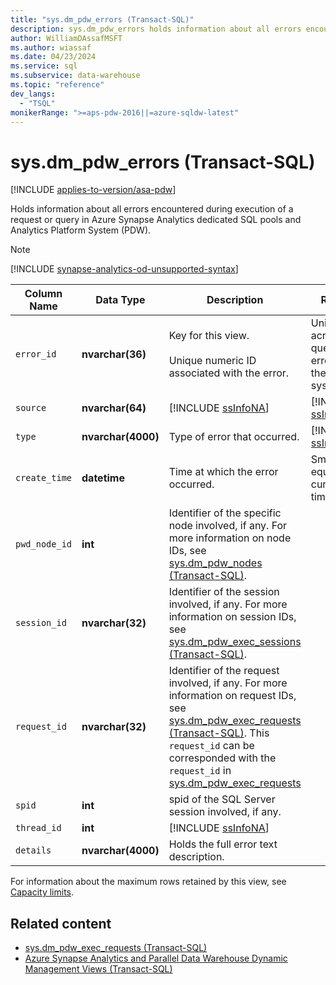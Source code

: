 ```yaml
---
title: "sys.dm_pdw_errors (Transact-SQL)"
description: sys.dm_pdw_errors holds information about all errors encountered during execution of a request or query in Azure Synapse Analytics dedicated SQL pools and Analytics Platform System (PDW).
author: WilliamDAssafMSFT
ms.author: wiassaf
ms.date: 04/23/2024
ms.service: sql
ms.subservice: data-warehouse
ms.topic: "reference"
dev_langs:
  - "TSQL"
monikerRange: ">=aps-pdw-2016||=azure-sqldw-latest"
---
```

# sys.dm_pdw_errors (Transact-SQL)
[!INCLUDE [applies-to-version/asa-pdw](../../includes/applies-to-version/asa-pdw.md)]

  Holds information about all errors encountered during execution of a request or query in Azure Synapse Analytics dedicated SQL pools and Analytics Platform System (PDW).

> [!NOTE]
> [!INCLUDE [synapse-analytics-od-unsupported-syntax](../../includes/synapse-analytics-od-unsupported-syntax.md)]  
  
|Column Name|Data Type|Description|Range|  
|-----------------|---------------|-----------------|-----------|  
| `error_id` |**nvarchar(36)**|Key for this view.<br /><br /> Unique numeric ID associated with the error.|Unique across all query errors in the system.|  
| `source` |**nvarchar(64)**|[!INCLUDE [ssInfoNA](../../includes/ssinfona-md.md)]|[!INCLUDE [ssInfoNA](../../includes/ssinfona-md.md)]|  
| `type` |**nvarchar(4000)**|Type of error that occurred.|[!INCLUDE [ssInfoNA](../../includes/ssinfona-md.md)]|  
| `create_time` |**datetime**|Time at which the error occurred.|Smaller or equal to current time.|  
| `pwd_node_id` |**int**|Identifier of the specific node involved, if any. For more information on node IDs, see [sys.dm_pdw_nodes (Transact-SQL)](../../relational-databases/system-dynamic-management-views/sys-dm-pdw-nodes-transact-sql.md).||  
| `session_id` |**nvarchar(32)**|Identifier of the session involved, if any. For more information on session IDs, see  [sys.dm_pdw_exec_sessions (Transact-SQL)](../../relational-databases/system-dynamic-management-views/sys-dm-pdw-exec-sessions-transact-sql.md).||  
| `request_id` |**nvarchar(32)**|Identifier of the request involved, if any. For more information on request IDs, see [sys.dm_pdw_exec_requests (Transact-SQL)](../../relational-databases/system-dynamic-management-views/sys-dm-pdw-exec-requests-transact-sql.md). This `request_id` can be corresponded with the `request_id` in [sys.dm_pdw_exec_requests](../../relational-databases/system-dynamic-management-views/sys-dm-pdw-exec-requests-transact-sql.md)||  
| `spid` |**int**|spid of the SQL Server session involved, if any.||  
| `thread_id` |**int**|[!INCLUDE [ssInfoNA](../../includes/ssinfona-md.md)]||  
| `details` |**nvarchar(4000)**|Holds the full error text description.||  
  
 For information about the maximum rows retained by this view, see [Capacity limits](/azure/sql-data-warehouse/sql-data-warehouse-service-capacity-limits#metadata).  
  
## Related content

- [sys.dm_pdw_exec_requests (Transact-SQL)](sys-dm-pdw-exec-requests-transact-sql.md)
- [Azure Synapse Analytics and Parallel Data Warehouse Dynamic Management Views (Transact-SQL)](../../relational-databases/system-dynamic-management-views/sql-and-parallel-data-warehouse-dynamic-management-views.md)
